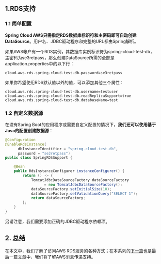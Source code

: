 ## 1.RDS支持

### 1.1 简单配置

**Spring Cloud AWS只需指定RDS数据库标识符和主密码即可自动创建DataSource**。用户名、JDBC驱动程序和完整的URL都由Spring解析。

如果AWS帐户有一个RDS实例，其数据库实例标识符为spring-cloud-test-db，主密码为se3retpass，那么创建DataSource所需的全部是application.properties中的以下行：

```properties
cloud.aws.rds.spring-cloud-test-db.password=se3retpass
```

如果你希望使用RDS默认值以外的值，可以添加其他三个属性：

```properties
cloud.aws.rds.spring-cloud-test-db.username=testuser
cloud.aws.rds.spring-cloud-test-db.readReplicaSupport=true
cloud.aws.rds.spring-cloud-test-db.databaseName=test
```

### 1.2 自定义数据源

在没有Spring Boot的应用程序或需要自定义配置的情况下，**我们还可以使用基于Java的配置创建数据源**：

```java
@Configuration
@EnableRdsInstance(
      dbInstanceIdentifier = "spring-cloud-test-db",
      password = "se3retpass")
public class SpringRDSSupport {

    @Bean
    public RdsInstanceConfigurer instanceConfigurer() {
        return () -> {
            TomcatJdbcDataSourceFactory dataSourceFactory
                  = new TomcatJdbcDataSourceFactory();
            dataSourceFactory.setInitialSize(10);
            dataSourceFactory.setValidationQuery("SELECT 1");
            return dataSourceFactory;
        };
    }
}
```

另请注意，我们需要添加正确的JDBC驱动程序依赖项。

## 2. 总结

在本文中，我们了解了访问AWS RDS服务的各种方式；在本系列的[下一篇](https://www.baeldung.com/spring-cloud-aws-messaging)也是最后一篇文章中，我们将了解AWS消息传递支持。